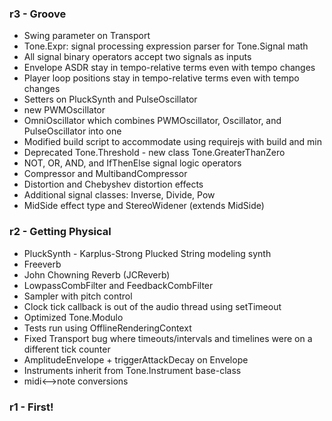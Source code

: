 ### r3 - Groove

* Swing parameter on Transport
* Tone.Expr: signal processing expression parser for Tone.Signal math
* All signal binary operators accept two signals as inputs
* Envelope ASDR stay in tempo-relative terms even with tempo changes
* Player loop positions stay in tempo-relative terms even with tempo changes
* Setters on PluckSynth and PulseOscillator
* new PWMOscillator
* OmniOscillator which combines PWMOscillator, Oscillator, and PulseOscillator into one
* Modified build script to accommodate using requirejs with build and min
* Deprecated Tone.Threshold - new class Tone.GreaterThanZero
* NOT, OR, AND, and IfThenElse signal logic operators
* Compressor and MultibandCompressor
* Distortion and Chebyshev distortion effects
* Additional signal classes: Inverse, Divide, Pow
* MidSide effect type and StereoWidener (extends MidSide)


### r2 - Getting Physical

* PluckSynth - Karplus-Strong Plucked String modeling synth
* Freeverb
* John Chowning Reverb (JCReverb)
* LowpassCombFilter and FeedbackCombFilter
* Sampler with pitch control
* Clock tick callback is out of the audio thread using setTimeout
* Optimized Tone.Modulo
* Tests run using OfflineRenderingContext
* Fixed Transport bug where timeouts/intervals and timelines were on a different tick counter
* AmplitudeEnvelope + triggerAttackDecay on Envelope
* Instruments inherit from Tone.Instrument base-class
* midi<-->note conversions


### r1 - First!